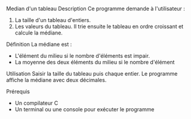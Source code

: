 Median d'un tableau
Description
Ce programme demande à l'utilisateur :
1. La taille d'un tableau d'entiers.
2. Les valeurs du tableau.
Il trie ensuite le tableau en ordre croissant et calcule la médiane.

Définition
La médiane est :
- L'élément du milieu si le nombre d'éléments est impair.
- La moyenne des deux éléments du milieu si le nombre d'élément

Utilisation
Saisir la taille du tableau puis chaque entier.
Le programme affiche la médiane avec deux décimales.

Prérequis
- Un compilateur C 
- Un terminal ou une console pour exécuter le programme
